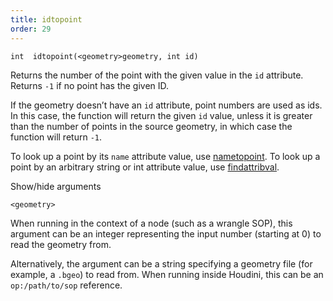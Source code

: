 ```yaml
---
title: idtopoint
order: 29
---
```

`int  idtopoint(<geometry>geometry, int id)`

Returns the number of the point with the given value in the `id` attribute. Returns `-1` if no point has the given ID.

If the geometry doesn’t have an `id` attribute, point numbers are used as ids. In this case, the function will return the given `id` value, unless it is greater than the number of points in the source geometry, in which case the function will return `-1`.

To look up a point by its `name` attribute value, use [nametopoint](nametopoint.html "Finds a point by its name attribute."). To look up a point by an arbitrary string or int attribute value, use [findattribval](findattribval.html "Finds a primitive/point/vertex that has a certain attribute value.").

Show/hide arguments

`<geometry>`

When running in the context of a node (such as a wrangle SOP), this argument can be an integer representing the input number (starting at 0) to read the geometry from.

Alternatively, the argument can be a string specifying a geometry file (for example, a `.bgeo`) to read from. When running inside Houdini, this can be an `op:/path/to/sop` reference.
